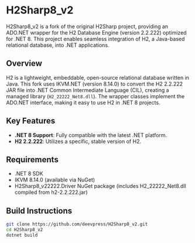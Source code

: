 # H2Sharp8_v2

H2Sharp8_v2 is a fork of the original H2Sharp project, providing an ADO.NET wrapper for the H2 Database Engine (version 2.2.222) optimized for .NET 8. This project enables seamless integration of H2, a Java-based relational database, into .NET applications.

## Overview
H2 is a lightweight, embeddable, open-source relational database written in Java. This fork uses IKVM.NET (version 8.14.0) to convert the H2 2.2.222 JAR file into .NET Common Intermediate Language (CIL), creating a managed library (`H2_22222_Net8.dll`). The wrapper classes implement the ADO.NET interface, making it easy to use H2 in .NET 8 projects.

## Key Features
- **.NET 8 Support**: Fully compatible with the latest .NET platform.
- **H2 2.2.222**: Utilizes a specific, stable version of H2.

## Requirements
- .NET 8 SDK
- IKVM 8.14.0 (available via NuGet)
- H2Sharp8_v22222.Driver NuGet package (includes H2_22222_Net8.dll compiled from h2-2.2.222.jar)

## Build Instructions

```bash
git clone https://github.com/deevpress/H2Sharp8_v2.git
cd H2Sharp8_v2
dotnet build